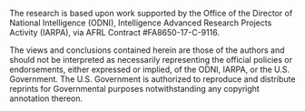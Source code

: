 The research is based upon work supported by the Office of the Director of National Intelligence (ODNI), 
Intelligence Advanced Research Projects Activity (IARPA), via AFRL Contract #FA8650-17-C-9116.

The views and conclusions contained herein are those of the authors and should not be interpreted as necessarily representing the official policies or endorsements, 
either expressed or implied, of the ODNI, IARPA, or the U.S. Government. The U.S. Government is authorized to reproduce and distribute reprints for Governmental 
purposes notwithstanding any copyright annotation thereon.
